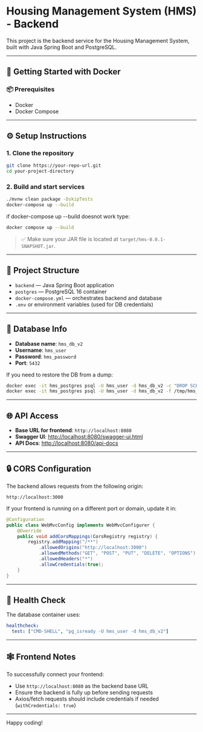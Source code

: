 # Housing Management System (HMS) - Backend

This project is the backend service for the Housing Management System, built with Java Spring Boot and PostgreSQL.

---

## 🚀 Getting Started with Docker

### 📦 Prerequisites

- Docker
- Docker Compose

---

## ⚙️ Setup Instructions

### 1. Clone the repository

```bash
git clone https://your-repo-url.git
cd your-project-directory
```

### 2. Build and start services

```bash
./mvnw clean package -DskipTests  
docker-compose up --build
```
if docker-compose up --build doesnot work type:

```bash
docker compose up --build
```

> ✅ Make sure your JAR file is located at `target/hms-0.0.1-SNAPSHOT.jar`.

---

## 🧠 Project Structure

- `backend` — Java Spring Boot application
- `postgres` — PostgreSQL 16 container
- `docker-compose.yml` — orchestrates backend and database
- `.env` or environment variables (used for DB credentials)

---

## 🔁 Database Info

- **Database name**: `hms_db_v2`
- **Username**: `hms_user`
- **Password**: `hms_password`
- **Port**: `5432`

If you need to restore the DB from a dump:

```bash
docker exec -it hms_postgres psql -U hms_user -d hms_db_v2 -c "DROP SCHEMA public CASCADE; CREATE SCHEMA public;"
docker exec -it hms_postgres psql -U hms_user -d hms_db_v2 -f /tmp/hms_dump0000011111010101010100010.sql
```

---

## 🌐 API Access

- **Base URL for frontend**: `http://localhost:8080`
- **Swagger UI**: [http://localhost:8080/swagger-ui.html](http://localhost:8080/swagger-ui.html)
- **API Docs**: [http://localhost:8080/api-docs](http://localhost:8080/api-docs)

---

## 🔒 CORS Configuration

The backend allows requests from the following origin:

```
http://localhost:3000
```

If your frontend is running on a different port or domain, update it in:

```java
@Configuration
public class WebMvcConfig implements WebMvcConfigurer {
    @Override
    public void addCorsMappings(CorsRegistry registry) {
        registry.addMapping("/**")
            .allowedOrigins("http://localhost:3000")
            .allowedMethods("GET", "POST", "PUT", "DELETE", "OPTIONS")
            .allowedHeaders("*")
            .allowCredentials(true);
    }
}
```

---

## 🧪 Health Check

The database container uses:

```yaml
healthcheck:
  test: ["CMD-SHELL", "pg_isready -U hms_user -d hms_db_v2"]
```

---

## 🕸️ Frontend Notes

To successfully connect your frontend:

- Use `http://localhost:8080` as the backend base URL
- Ensure the backend is fully up before sending requests
- Axios/fetch requests should include credentials if needed (`withCredentials: true`)

---

Happy coding!

